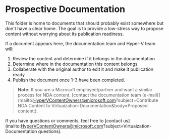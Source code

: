# Prospective Documentation

This folder is home to documents that should probably exist somewhere but don't have a clear home.  The goal is to provide a low-stress way to propose content without worrying about its publication readiness.

If a document appears here, the documentation team and Hyper-V team will:

1.  Review the content and determine if it belongs in the documentation
2.  Determine where in the documentation this content belongs
3.  Collaberate with the original author to edit it and make it publication ready
4.  Publish the document once 1-3 have been completed.

> **Note:**  If you are a Microsoft employee/partner and want a similar process for NDA content, [contact the documentation team (e-mail)](mailto:HyperVContentOwners@microsoft.com?subject=Contribute NDA Content to Virtuaization-Documentation&body=Proposed content:).

If you have questions or comments, feel free to [contact us](mailto:HyperVContentOwners@microsoft.com?subject=Virtuaization-Documentation questions).
